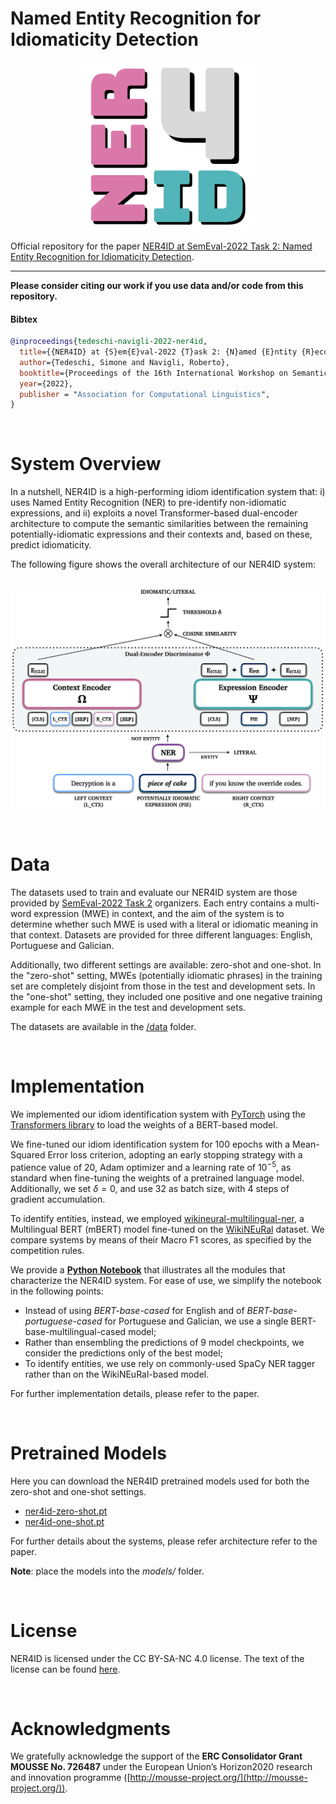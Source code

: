 # **N**amed **E**ntity **R**ecognition for **I**diomaticity **D**etection

<p align="center">
  <img src="./img/ner4id_logo.png">
</p>

Official repository for the paper [NER4ID at SemEval-2022 Task 2: Named Entity Recognition for Idiomaticity Detection]().

--------------------------------------------------------------------------------

**Please consider citing our work if you use data and/or code from this repository.**

#### Bibtex
```bibtex
@inproceedings{tedeschi-navigli-2022-ner4id,
  title={{NER4ID} at {S}em{E}val-2022 {T}ask 2: {N}amed {E}ntity {R}ecognition for {I}diomaticity {D}etection},
  author={Tedeschi, Simone and Navigli, Roberto},
  booktitle={Proceedings of the 16th International Workshop on Semantic Evaluation (SemEval-2022)},
  year={2022},
  publisher = "Association for Computational Linguistics",
}
```
<br>

# System Overview 
In a nutshell, NER4ID is a high-performing idiom identification system that: i) uses Named Entity Recognition (NER) to pre-identify non-idiomatic expressions, and ii) exploits a novel Transformer-based dual-encoder architecture to compute the semantic similarities between the remaining potentially-idiomatic expressions and their contexts and, based on these, predict idiomaticity.

The following figure shows the overall architecture of our NER4ID system:
<br><br>

<center>

![logo](img/dual_encoder_ner2.png)

</center>

<br>


# Data
The datasets used to train and evaluate our NER4ID system are those provided by [SemEval-2022 Task 2](https://sites.google.com/view/semeval2022task2-idiomaticity) organizers. Each entry contains a multi-word expression (MWE) in context, and the aim of the system is to determine whether such MWE is used with a literal or idiomatic meaning in that context. Datasets are provided for three different languages: English, Portuguese and Galician.

Additionally, two different settings are available: zero-shot and one-shot.
In the "zero-shot" setting, MWEs (potentially idiomatic phrases) in the training set are completely disjoint from those in the test and development sets. In the "one-shot" setting, they included one positive and one negative training example for each MWE in the test and development sets.

The datasets are available in the [/data](./data) folder.

<br>

# Implementation
We implemented our idiom identification system with [PyTorch](https://pytorch.org/) using the [Transformers library](https://huggingface.co/docs/transformers/index) to load the weights of a BERT-based model.

We fine-tuned our idiom identification system for 100 epochs with a Mean-Squared Error loss criterion, adopting an early stopping strategy with a patience value of 20, Adam optimizer and a learning rate of $10^{-5}$, as standard when fine-tuning the weights of a pretrained language model. 
Additionally, we set $\delta=0$, and use 32 as batch size, with 4 steps of gradient accumulation. 

To identify entities, instead, we employed [wikineural-multilingual-ner](https://huggingface.co/Babelscape/wikineural-multilingual-ner), a Multilingual BERT (mBERT) model fine-tuned on the [WikiNEuRal](https://github.com/babelscape/wikineural) dataset. We compare systems by means of their Macro F1 scores, as specified by the competition rules.

We provide a **[Python Notebook]()** that illustrates all the modules that characterize the NER4ID system.
For ease of use, we simplify the notebook in the following points:
- Instead of using *BERT-base-cased* for English and of *BERT-base-portuguese-cased* for Portuguese and Galician, we use a single BERT-base-multilingual-cased model;
- Rather than ensembling the predictions of 9 model checkpoints, we consider the predictions only of the best model;
- To identify entities, we use rely on commonly-used SpaCy NER tagger rather than on the WikiNEuRal-based model.

For further implementation details, please refer to the paper.

<br>

# Pretrained Models
Here you can download the NER4ID pretrained models used for both the zero-shot and one-shot settings.

- [ner4id-zero-shot.pt]()
- [ner4id-one-shot.pt]()

For further details about the systems, please refer architecture refer to the paper.

**Note**: place the models into the *models/* folder.


<br>

# License 
NER4ID is licensed under the CC BY-SA-NC 4.0 license. The text of the license can be found [here](https://github.com/Babelscape/ner4id/LICENSE).


<br>

# Acknowledgments
We gratefully acknowledge the support of the **ERC Consolidator Grant MOUSSE No. 726487** under the European Union’s Horizon2020 research and innovation programme ([http://mousse-project.org/](http://mousse-project.org/)).
